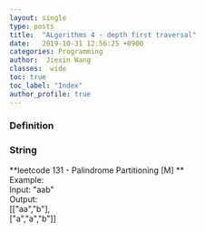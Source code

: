 ```yaml
---
layout: single
type: posts
title:  "ALgorithms 4 - depth first traversal"
date:   2019-10-31 12:56:25 +0900
categories: Programming
author:  Jiexin Wang
classes:  wide
toc: true
toc_label: "Index"
author_profile: true
---
```


### Definition

### String

**leetcode 131 - Palindrome Partitioning [M] **  
Example:  
Input: "aab"  
Output:   
[["aa","b"],  
["a","a","b"]]  
